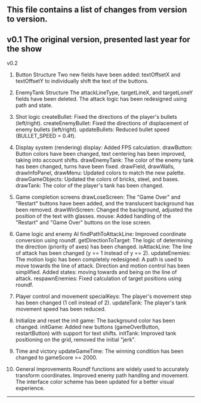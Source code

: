 This file contains a list of changes from version to version.
------------------
v0.1
The original version, presented last year for the show
------------------
v0.2
1. Button Structure
Two new fields have been added: textOffsetX and textOffsetY to individually shift the text of the buttons.

2. EnemyTank Structure
The attackLineType, targetLineX, and targetLoneY fields have been deleted.
The attack logic has been redesigned using path and state.

3. Shot logic
createBullet: Fixed the directions of the player's bullets (left/right).
createEnemyBullet: Fixed the directions of displacement of enemy bullets (left/right).
updateBullets: Reduced bullet speed (BULLET_SPEED = 0.4f).

4. Display system (rendering)
display: Added FPS calculation.
drawButton: Button colors have been changed, text centering has been improved, taking into account shifts.
drawEnemyTank: The color of the enemy tank has been changed, turns have been fixed.
drawField, drawWalls, drawInfoPanel, drawMenu: Updated colors to match the new palette.
drawGameObjects: Updated the colors of bricks, steel, and bases.
drawTank: The color of the player's tank has been changed.

5. Game completion screens
drawLoseScreen: The "Game Over" and "Restart" buttons have been added, and the translucent background has been removed.
drawWinScreen: Changed the background, adjusted the position of the text with glasses.
mouse: Added handling of the "Restart" and "Game Over" buttons on the lose screen.

6. Game logic and enemy AI
findPathToAttackLine: Improved coordinate conversion using roundf.
getDirectionToTarget: The logic of determining the direction (priority of axes) has been changed.
isAttackLine: The line of attack has been changed (y == 1 instead of y == 2).
updateEnemies: The motion logic has been completely redesigned:
A path is used to move towards the line of attack.
Direction and motion control has been simplified.
Added states: moving towards and being on the line of attack.
respawnEnemies: Fixed calculation of target positions using roundf.

7. Player control and movement
specialKeys: The player's movement step has been changed (1 cell instead of 2).
updateTank: The player's tank movement speed has been reduced.

8. Initialize and reset
the init game: The background color has been changed.
initGame: Added new buttons (gameOverButton, restartButton) with support for text shifts.
initTank: Improved tank positioning on the grid, removed the initial "jerk".

9. Time and victory
updateGameTime: The winning condition has been changed to gameScore >= 2000.

10. General improvements
Roundf functions are widely used to accurately transform coordinates.
Improved enemy path handling and movement.
The interface color scheme has been updated for a better visual experience.
------------------
